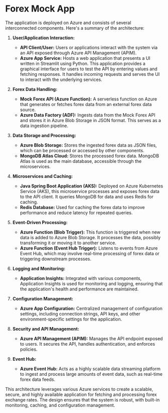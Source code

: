 # Forex Mock App

The application is deployed on Azure and consists of several interconnected components. Here's a summary of the architecture:

1. **User/Application Interaction:**
   - **API Client/User:** Users or applications interact with the system via an API exposed through Azure API Management (APIM).
   - **Azure App Service:** Hosts a web application that presents a UI written in Streamlit using Python. This application provides a graphical interface for users to test the API by entering values and fetching responses. It handles incoming requests and serves the UI to interact with the underlying services.

2. **Forex Data Handling:**
   - **Mock Forex API (Azure Function):** A serverless function on Azure that generates or fetches forex data from an external forex data source.
   - **Azure Data Factory (ADF):** Ingests data from the Mock Forex API and stores it in Azure Blob Storage in JSON format. This serves as a data ingestion pipeline.

3. **Data Storage and Processing:**
   - **Azure Blob Storage:** Stores the ingested forex data as JSON files, which can be processed or accessed by other components.
   - **MongoDB Atlas Cloud:** Stores the processed forex data. MongoDB Atlas is used as the main database, accessible through the microservices.

4. **Microservices and Caching:**
   - **Java Spring Boot Application (AKS):** Deployed on Azure Kubernetes Service (AKS), this microservice processes and exposes forex data to the API client. It queries MongoDB for data and uses Redis for caching.
   - **Redis Database:** Used for caching the forex data to improve performance and reduce latency for repeated queries.

5. **Event-Driven Processing:**
   - **Azure Function (Blob Trigger):** This function is triggered when new data is added to Azure Blob Storage. It processes the data, possibly transforming it or moving it to another service.
   - **Azure Function (Event Hub Trigger):** Listens to events from Azure Event Hub, which may involve real-time processing of forex data or triggering downstream processes.

6. **Logging and Monitoring:**
   - **Application Insights:** Integrated with various components, Application Insights is used for monitoring and logging, ensuring that the application's health and performance are maintained.

7. **Configuration Management:**
   - **Azure App Configuration:** Centralized management of configuration settings, including connection strings, API keys, and other environment-specific settings for the application.

8. **Security and API Management:**
   - **Azure API Management (APIM):** Manages the API endpoint exposed to users. It secures the API, handles authentication, and enforces policies.

9. **Event Hub:**
   - **Azure Event Hub:** Acts as a highly scalable data streaming platform to ingest and process large amounts of event data, such as real-time forex data feeds.

This architecture leverages various Azure services to create a scalable, secure, and highly available application for fetching and processing forex exchange rates. The design ensures that the system is robust, with built-in monitoring, caching, and configuration management.
